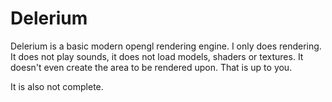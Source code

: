Delerium
=======

Delerium is a basic modern opengl rendering engine. I only does rendering. It does not play sounds, it does not load models, shaders or textures. It doesn't even create the area to be rendered upon. That is up to you.

It is also not complete.